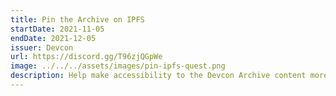 ```yaml
---
title: Pin the Archive on IPFS
startDate: 2021-11-05
endDate: 2021-12-05
issuer: Devcon
url: https://discord.gg/T96zjQGpWe
image: ../../../assets/images/pin-ipfs-quest.png
description: Help make accessibility to the Devcon Archive content more censorship resistant and decentralized. Pin your favorite talks on IPFS and earn a POAP by sharing your progress on our Road to Devcon discord.
---
```

